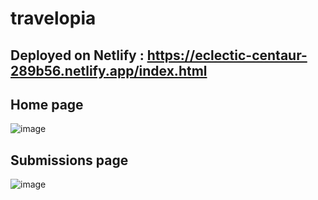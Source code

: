 # travelopia

## Deployed on  Netlify : https://eclectic-centaur-289b56.netlify.app/index.html

## Home page

![image](https://github.com/anujrawat22/travelopia_frontend/blob/main/Screenshot%20(191).png)

## Submissions page

![image](https://github.com/anujrawat22/travelopia_frontend/commit/fcb9212310ffd21e4f236e52884b180c569c55f1)
